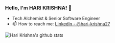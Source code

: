 ### Hello, I'm HARI KRISHNA! 👋


- Tech Alchemist & Senior Software Engineer 
- 📫 How to reach me: [LinkedIn - @hari-krishna27](https://www.linkedin.com/in/hari-krishna27/)

![Hari Krishna's github stats](https://github-readme-stats.vercel.app/api?username=imkrishna27&show_icons=true&theme=dracula)
